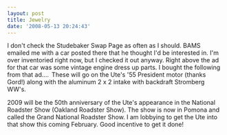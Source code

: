 ```yaml
---
layout: post
title: Jewelry
date: '2008-05-13 20:24:43'
---
```

I don't check the Studebaker Swap Page as often as I should. BAMS emailed me with a car posted there that he thought I'd be interested in. I'm over inventoried right now, but I checked it out anyway. Right above the ad for that car was some vintage engine dress up parts. I bought the following from that ad....
<span style="font-family: Verdana,Arial,Helvetica; color: midnightblue; font-size: x-small;"><span id="msg" class="spnMessageText">
<img src="http://i149.photobucket.com/albums/s66/ddstnkmp/jewelry003.jpg" border="0" alt="" />
</span></span>
These will go on the Ute's '55 President motor (thanks Gord!) along with the aluminum 2 x 2 intake with backdraft Stromberg WW's.

2009 will be the 50th anniversary of the Ute's appearance in the National Roadster Show (Oakland Roadster Show). The show is now in Pomona and called the Grand National Roadster Show. I am lobbying to get the Ute into that show this coming February. Good incentive to get it done!<span style="font-family: Verdana,Arial,Helvetica; color: midnightblue; font-size: x-small;"><span id="msg" class="spnMessageText"> <img src="http://forum.studebakerdriversclub.com/images/icon_smile_cool.gif" border="0" alt="" width="15" height="15" align="middle" /></span></span>
